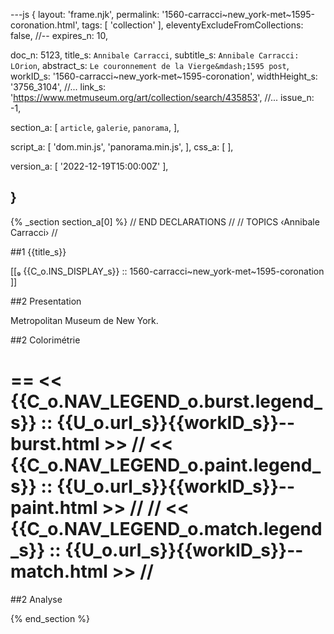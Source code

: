 ---js
{
  layout:    'frame.njk',
  permalink: '1560-carracci~new_york-met~1595-coronation.html',
  tags:      [ 'collection' ],
  eleventyExcludeFromCollections: false,
  //-- expires_n: 10,

  doc_n:      5123,
  title_s:    `Annibale Carracci`,
  subtitle_s: `Annibale Carracci: LOrion`,
  abstract_s: `Le couronnement de la Vierge&mdash;1595 post`,
  workID_s:   '1560-carracci~new_york-met~1595-coronation',
  widthHeight_s:  '3756_3104',
  //... link_s:  'https://www.metmuseum.org/art/collection/search/435853',
  //... issue_n: -1,

  section_a:
  [
    `article`,
    `galerie`,
    `panorama`,
  ],

  script_a:
  [
    'dom.min.js',
    'panorama.min.js',
  ],
  css_a:
  [
  ],

  version_a:
  [
    '2022-12-19T15:00:00Z'
  ],

}
---
{% _section section_a[0] %}
// END DECLARATIONS //
//  TOPICS
‹Annibale Carracci›
//



##1  {{title_s}}

[[₉  {{C_o.INS_DISPLAY_s}} ::
     1560-carracci~new_york-met~1595-coronation ]]

##2  Presentation

Metropolitan Museum de New York.




##2  Colorimétrie

==
<<  {{C_o.NAV_LEGEND_o.burst.legend_s}}  ::  {{U_o.url_s}}{{workID_s}}--burst.html  >>
// <<  {{C_o.NAV_LEGEND_o.paint.legend_s}}  ::  {{U_o.url_s}}{{workID_s}}--paint.html  >>  //
// <<  {{C_o.NAV_LEGEND_o.match.legend_s}}  ::  {{U_o.url_s}}{{workID_s}}--match.html  >>  //
==

##2  Analyse


{% end_section %}
